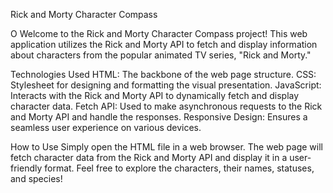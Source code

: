 Rick and Morty Character Compass

O
Welcome to the Rick and Morty Character Compass project! This web application utilizes the Rick and Morty API to fetch and display information about characters from the popular animated TV series, "Rick and Morty."

Technologies Used
HTML: The backbone of the web page structure.
CSS: Stylesheet for designing and formatting the visual presentation.
JavaScript: Interacts with the Rick and Morty API to dynamically fetch and display character data.
Fetch API: Used to make asynchronous requests to the Rick and Morty API and handle the responses.
Responsive Design: Ensures a seamless user experience on various devices.

How to Use
Simply open the HTML file in a web browser.
The web page will fetch character data from the Rick and Morty API and display it in a user-friendly format.
Feel free to explore the characters, their names, statuses, and species!

